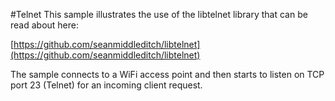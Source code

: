 #Telnet
This sample illustrates the use of the libtelnet library that can be
read about here:

[https://github.com/seanmiddleditch/libtelnet](https://github.com/seanmiddleditch/libtelnet)

The sample connects to a WiFi access point and then starts to listen on
TCP port 23 (Telnet) for an incoming client request.

